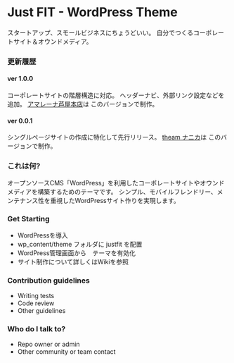 # Just FIT - WordPress Theme #

スタートアップ、スモールビジネスにちょうどいい。
自分でつくるコーポレートサイト＆オウンドメディア。

### 更新履歴 ###

#### ver 1.0.0 ####
コーポレートサイトの階層構造に対応。
ヘッダーナビ、外部リンク設定などを追加。
[アマレーナ芦屋本店](http://amarena.jp)は このバージョンで制作。

#### ver 0.0.1 ####
シングルページサイトの作成に特化して先行リリース。
[theam ナニカ](http://www.nanika-e-idea.com)は このバージョンで制作。

### これは何? ###

オープンソースCMS「WordPress」を利用したコーポレートサイトやオウンドメディアを構築するためのテーマです。
シンプル、モバイルフレンドリー、メンテナンス性を重視したWordPressサイト作りを実現します。

### Get Starting ###

* WordPressを導入
* wp_content/theme フォルダに justfit を配置
* WordPress管理画面から　テーマを有効化
* サイト制作について詳しくはWikiを参照

### Contribution guidelines ###

* Writing tests
* Code review
* Other guidelines

### Who do I talk to? ###

* Repo owner or admin
* Other community or team contact